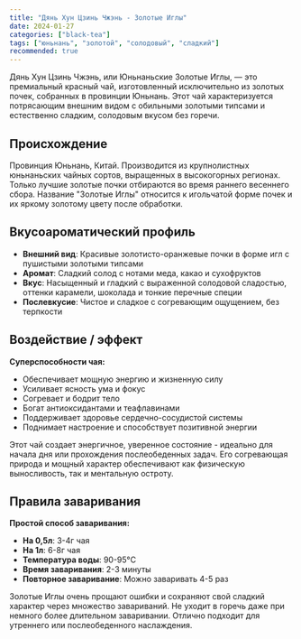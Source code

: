 ```yaml
---
title: "Дянь Хун Цзинь Чжэнь - Золотые Иглы"
date: 2024-01-27
categories: ["black-tea"]
tags: ["юньнань", "золотой", "солодовый", "сладкий"]
recommended: true
---
```


Дянь Хун Цзинь Чжэнь, или Юньнаньские Золотые Иглы, — это премиальный красный чай, изготовленный исключительно из золотых почек, собранных в провинции Юньнань. Этот чай характеризуется потрясающим внешним видом с обильными золотыми типсами и естественно сладким, солодовым вкусом без горечи.

## Происхождение

Провинция Юньнань, Китай. Производится из крупнолистных юньнаньских чайных сортов, выращенных в высокогорных регионах. Только лучшие золотые почки отбираются во время раннего весеннего сбора. Название "Золотые Иглы" относится к игольчатой форме почек и их яркому золотому цвету после обработки.

## Вкусоароматический профиль

- **Внешний вид**: Красивые золотисто-оранжевые почки в форме игл с пушистыми золотыми типсами
- **Аромат**: Сладкий солод с нотами меда, какао и сухофруктов
- **Вкус**: Насыщенный и гладкий с выраженной солодовой сладостью, оттенки карамели, шоколада и тонкие перечные специи
- **Послевкусие**: Чистое и сладкое с согревающим ощущением, без терпкости

## Воздействие / эффект

**Суперспособности чая:**
- Обеспечивает мощную энергию и жизненную силу
- Усиливает ясность ума и фокус
- Согревает и бодрит тело
- Богат антиоксидантами и теафлавинами
- Поддерживает здоровье сердечно-сосудистой системы
- Поднимает настроение и способствует позитивной энергии

Этот чай создает энергичное, уверенное состояние - идеально для начала дня или прохождения послеобеденных задач. Его согревающая природа и мощный характер обеспечивают как физическую выносливость, так и ментальную остроту.

## Правила заваривания

**Простой способ заваривания:**
- **На 0,5л**: 3-4г чая
- **На 1л**: 6-8г чая
- **Температура воды**: 90-95°C
- **Время заваривания**: 2-3 минуты
- **Повторное заваривание**: Можно заваривать 4-5 раз

Золотые Иглы очень прощают ошибки и сохраняют свой сладкий характер через множество завариваний. Не уходит в горечь даже при немного более длительном заваривании. Отлично подходит для утреннего или послеобеденного наслаждения.
